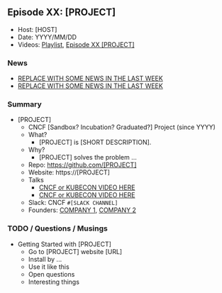 ## Episode XX: [PROJECT]

- Host: [HOST]
- Date: YYYY/MM/DD
- Videos: [Playlist](https://www.youtube.com/playlist?list=PLj6h78yzYM2PnyOsrsCbR_kqjCKfPObHK), [Episode XX [PROJECT]](https://www.youtube.com/watch?REPLACEME)

### News

-  [REPLACE WITH SOME NEWS IN THE LAST WEEK](https://REPLACEME)
-  [REPLACE WITH SOME NEWS IN THE LAST WEEK](https://REPLACEME)

### Summary

- [PROJECT]
  - CNCF [Sandbox? Incubation? Graduated?] Project (since YYYY)
  - What?
    - [PROJECT] is [SHORT DESCRIPTION].
  - Why?
    - [PROJECT] solves the problem ...
  - Repo: https://github.com/[PROJECT]
  - Website: https://[PROJECT]
  - Talks
    - [CNCF or KUBECON VIDEO HERE](https://www.youtube.com/watch?v=REPLACEME)
    - [CNCF or KUBECON VIDEO HERE](https://www.youtube.com/watch?v=REPLACEME)
  - Slack: CNCF `#[SLACK CHANNEL]`
  - Founders: [COMPANY 1](https://REPLACEME),  [COMPANY 2](https://REPLACEME)

### TODO / Questions / Musings

- Getting Started with [PROJECT]
  - Go to [PROJECT] website [URL]
  - Install by ...
  - Use it like this
  - Open questions
  - Interesting things

